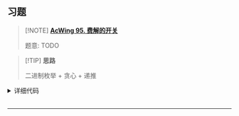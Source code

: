 ## 习题

> [!NOTE] **[AcWing 95. 费解的开关](https://www.acwing.com/problem/content/97/)**
> 
> 题意: TODO

> [!TIP] **思路**
> 
> 二进制枚举 + 贪心 + 递推

<details>
<summary>详细代码</summary>
<!-- tabs:start -->

##### **C++**

```cpp
#include<bits/stdc++.h>

using namespace std;

const int N = 6;

char g[N][N], bg[N][N];

int dx[5] = {-1, 0, 1, 0, 0}, dy[5] = {0, 1, 0, -1, 0};

void turn(int x, int y) {
    for (int i = 0; i < 5; ++ i ) {
        int nx = x + dx[i], ny = y + dy[i];
        if (nx < 0 || nx >= 5 || ny < 0 || ny >= 5) continue;
        g[nx][ny] ^= 1;
    }
}

int main() {
    int T;
    scanf("%d", &T);
    while (T -- ) {
        for (int i = 0; i < 5; ++ i ) scanf("%s", bg[i]);
        int res = 10;
        // 枚举第一行的所有操作方案 2^5
        for (int op = 0; op < 32; ++ op ) {
            int cnt = 0;
            memcpy(g, bg, sizeof g);
            for (int i = 0; i < 5; ++ i )
                if (op >> i & 1) {
                    turn(0, i);
                    ++ cnt;
                }
            // 递推1~4行开关的状态
            for (int i = 0; i < 4; ++ i )
                for (int j = 0; j < 5; ++ j )
                    if (g[i][j] == '0') {
                        turn(i + 1, j);
                        ++ cnt;
                    }
            bool success = true;
            for (int i = 0; i < 5; ++ i )
                if (g[4][i] == '0')
                    success = false;
            if (success && res > cnt) res = cnt;
        }
        if (res > 6) res = -1;
        printf("%d\n", res);
    }
    return 0;
}
```

##### **Python**

```python

```

<!-- tabs:end -->
</details>

<br>

* * *
